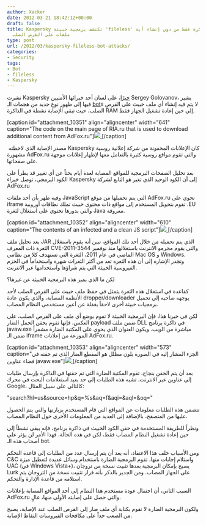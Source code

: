 ```yaml
---
author: Xacker
date: 2012-03-21 18:42:12+00:00
draft: false
title: Kaspersky تكتشف برمجية خبيثة 'fileless' تنشط في الذاكرة فقط من دون إنشاء أية
  ملفات على القرص الصلب
type: post
url: /2012/03/kaspersky-fileless-bot-attacks/
categories:
- Security
tags:
- Bot
- fileless
- Kaspersky
---
```


نشرت Kaspersky [خبرًا](http://www.securelist.com/en/blog/687/A_unique_news_site_visitors)، على لسان أحد خبرائها الأمنيين Sergey Golovanov، يشير فيها إلى ظهور نوع جديد من هجمات الـ [bot](http://en.wikipedia.org/wiki/Internet_bot)s لا يتم فيه إنشاء أي ملف خبيث على القرص الصلب، حيث تبقى الإصابة نشطة في الذاكرة RAM إلى حين إعادة تشغيل الجهاز فقط.




[caption id="attachment_10351" align="aligncenter" width="641" caption="The code on the main page of RIA.ru that is used to download additional content from AdFox.ru"][![](http://www.it-scoop.com/wp-content/uploads/2012/03/688.png)
](http://www.it-scoop.com/wp-content/uploads/2012/03/688.png)[/caption]


 مصدر الإصابة الذي لاحظته Kaspersky كان الإعلانات المحقونة من شركة إعلانية روسية مشهورة AdFox.ru والتي تقوم مواقع روسية كثيرة بالتعامل معها لإظهار إعلانات موجهة على صفحاتها.




بعد تحليل الصفحات البرمجية للمواقع المصابة لعدة أيام بحثاً عن أي تغيير قد يطرأ على الكود البرمجي، توصل خبراء Kaspersky إلى أن الكود الوحيد الذي تغير هو التابع لشركة AdFox.ru




وفيه ظهر بأن أحد ملفات JavaScript التي يتم تحميلها من موقع AdFox.ru تحوي على iframe تقوم بتحويل المستخدم إلى مواقع ذات محتوى خبيث تملك نطاقات أوروبية .EU والتي بدورها تحتوي على استغلال لثغرة Java معروفة.




[caption id="attachment_10352" align="aligncenter" width="610" caption="The contents of an infected and a clean JS script"][![](http://www.it-scoop.com/wp-content/uploads/2012/03/689.png)
](http://www.it-scoop.com/wp-content/uploads/2012/03/689.png)[/caption]


بعد تحليل ملف JAR الذي يتم تحميله من خلال أحد تلك المواقع، تبين أنه يقوم باستغلال الثغرة ذات المعرف CVE-2011-3544 والتي يقوم مجرمو الانترنت باستغلالها منذ نوفمبر الماضي في عام 2011، الثغرة التي تستهدف كلا من نظامي Mac OS و Windows. وتجدر الإشارة إلى أن هذه الثغرة تعد من أكثر الثغرات شهرة واستخداماً في الحزم الفيروسية الخبيثة التي يتم شراؤها واستخدامها عبر الانترنت.




لكن ما الذي يميز هذه البرمجية الخبيثة عن غيرها؟




كقاعدة في استغلال هذه الثغرة يتمثل في حفظ ملف خبيث على القرص الصلب لأحد الأنظمة المصابة، والذي يكون عادة dropper/downloader يوجهه صاحبه إلى تحميل برمجيات خبيثة أخرى لاحقاً بغفلة عن أعين مستخدمي النظام المصاب.




لكن في خبرنا هذا، فإن البرمجية الخبيثة لا تقوم بوضع أي ملف على القرص الصلب، على العكس، فإنها تقوم بحقن الحمل الضار payload ضمن ملف DLL في ذاكرة برنامج javaw.exe مباشرة من الويب. ويكون العنوان الذي يحوي على المكتبة الضارة مشفراً ضمن الـ iframe الموزعة من إعلانات AdFox.ru.





<applet code="Applet.class" archive="/0GLMFss"><param name="cookie" value="j::eHff8dCis:ys4iNfnUWP7yy"></applet>









[caption id="attachment_10353" align="aligncenter" width="573" caption="الجزء المشار إليه في الصورة بلون مظلل هو المقطع الضار الذي تم حقنه في فضاء عناوين javaw.exe"][![](http://www.it-scoop.com/wp-content/uploads/2012/03/691.png)
](http://www.it-scoop.com/wp-content/uploads/2012/03/691.png)[/caption]









بعد أن يتم الحقن بنجاح، تقوم المكتبة الضارة التي تم حقنها في الذاكرة بإرسال طلبات إلى عناوين عبر الانترنت، تشبه هذه الطلبات إلى حد بعيد استعلامات البحث في محرك Google، كالتالي على سبيل المثال:





"search?hl=us&source=hp&q=%s&aq=f&aqi=&aql=&oq="




تتضمن هذه الطلبات معلومات عن المواقع التي قام المستخدم بزيارتها والتي يتم الحصول عليها من المتصفح، بالإضافة إلى العديد من المعلومات الأخرى حول النظام المصاب.




ونظراً للطريقة المستخدمة في حقن الكود الخبيث في ذاكرة برنامج، فإنه يبقى نشطاً إلى حين إعادة تشغيل النظام المصاب فقط، لكن في هذه الحالة، فهذا الأمر لن يؤثر على أصحاب هذه الـ bot.




ومن الأسباب خلف هذا الاعتقاد، أنه بعد أن يتم إرسال عدد من الطلبات إلى قاعدة التحكم C&C واستلام إجابات منها، تقوم البرمجية الضارة باستخدام وسائل عديدة لتعطيل ميزة UAC (في Windows Vista+)، يصبح بإمكان البرمجية بعدها تثبيت نسخة من تروجان Lurk على الجهاز المصاب. ومن الجدير بالذكر بأنه قرار تثبيت نسخة من التروجان يتم استلامه من قاعدة الإدارة والتحكم.




السبب الثاني، أن احتمال عودة مستخدم هذا النظام إلى أحد المواقع المصابة بإعلانات AdFox.ru والتي حصل على إصابته الأولى منها، عالٍ.




ولكون البرمجية الضارة لا تقوم بكتابة أي ملف ضار إلى القرص الصلب عند الإصابة، يصبح من الصعب جداً على مكافحات الفيروسات التقاط الإصابة.




